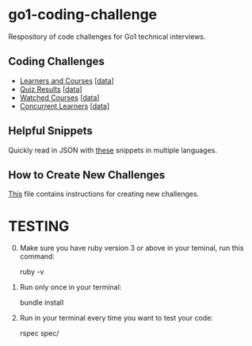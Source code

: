 # go1-coding-challenge
Respository of code challenges for Go1 technical interviews. 


## Coding Challenges

- [Learners and Courses](./learners-and-courses/learners-and-courses.md) [[data](./learners-and-courses/learners-and-courses.data.md)]
- [Quiz Results](./quiz-results/quiz-results.md) [[data](./quiz-results/quiz-results.data.md)]
- [Watched Courses](./watched-courses/watched-courses.md) [[data](./watched-courses/watched-courses.data.md)]
- [Concurrent Learners](./concurrent-learners/concurrent-learners.md) [[data](./concurrent-learners/concurrent-learners.data.md)]

## Helpful Snippets

Quickly read in JSON with [these](json-import-examples.md) snippets in multiple languages.

## How to Create New Challenges

[This](HOWTO.md) file contains instructions for creating new challenges.

# TESTING

0. Make sure you have ruby version 3 or above in   your teminal, run this command:

    ruby -v 

1. Run only once in your terminal:

    bundle install

2. Run in your terminal every time you want to test your code:

    rspec spec/